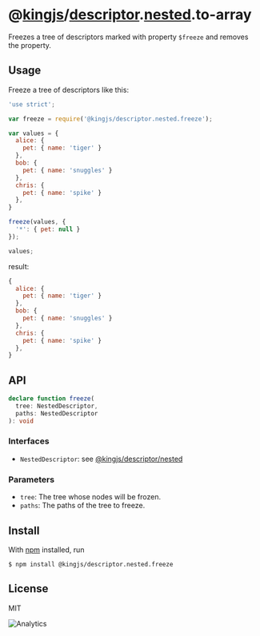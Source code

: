 # @[kingjs](https://www.npmjs.com/package/kingjs)/[descriptor](https://www.npmjs.com/package/@kingjs/descriptor).[nested](https://www.npmjs.com/package/@kingjs/descriptor.nested).to-array
Freezes a tree of descriptors marked with property `$freeze` and removes the property.
## Usage
Freeze a tree of descriptors like this:
```js
'use strict';

var freeze = require('@kingjs/descriptor.nested.freeze');

var values = {
  alice: {
    pet: { name: 'tiger' }
  },
  bob: {
    pet: { name: 'snuggles' }
  },
  chris: {
    pet: { name: 'spike' }
  },
}

freeze(values, {
  '*': { pet: null }
});

values;
```
result:
```js
{
  alice: {
    pet: { name: 'tiger' }
  },
  bob: {
    pet: { name: 'snuggles' }
  },
  chris: {
    pet: { name: 'spike' }
  },
}
```
## API
```ts
declare function freeze(
  tree: NestedDescriptor,
  paths: NestedDescriptor
): void
```
### Interfaces
- `NestedDescriptor`: see [@kingjs/descriptor/nested][nested-descriptor]
### Parameters
- `tree`: The tree whose nodes will be frozen.
- `paths`: The paths of the tree to freeze.
## Install
With [npm](https://npmjs.org/) installed, run
```
$ npm install @kingjs/descriptor.nested.freeze
```
## License
MIT

![Analytics](https://analytics.kingjs.net/descriptor/nested/freeze)

  [nested-descriptor]: https://www.npmjs.com/package/@kingjs/descriptor/nested